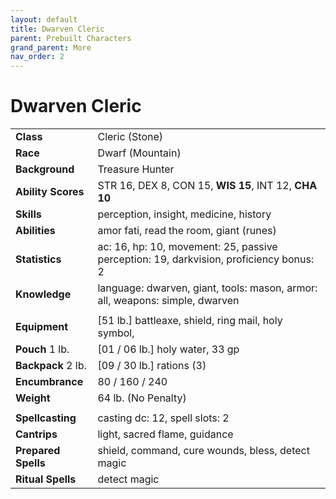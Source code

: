 ```yaml
---
layout: default
title: Dwarven Cleric
parent: Prebuilt Characters
grand_parent: More
nav_order: 2
---
```


# Dwarven Cleric

|                     |                                                                                        |
| :------------------ | :------------------------------------------------------------------------------------- |
| **Class**           | Cleric (Stone)                                                                         |
| **Race**            | Dwarf (Mountain)                                                                       |
| **Background**      | Treasure Hunter                                                                        |
| **Ability Scores**  | STR 16, DEX 8, CON 15, **WIS 15**, INT 12, **CHA 10**                                  |
| **Skills**          | perception, insight, medicine, history                                                 |
| **Abilities**       | amor fati, read the room, giant (runes)                                                |
| **Statistics**      | ac: 16, hp: 10, movement: 25, passive perception: 19, darkvision, proficiency bonus: 2 |
| **Knowledge**       | language: dwarven, giant, tools: mason, armor: all, weapons: simple, dwarven           |
|                     |                                                                                        |
| **Equipment**       | [51 lb.] battleaxe, shield, ring mail, holy symbol,                                    |
| **Pouch** 1 lb.     | [01 / 06 lb.] holy water, 33 gp                                                        |
| **Backpack** 2 lb.  | [09 / 30 lb.] rations (3)                                                              |
| **Encumbrance**     | 80 / 160 / 240                                                                         |
| **Weight**          | 64 lb. (No Penalty)                                                                    |
|                     |                                                                                        |
| **Spellcasting**    | casting dc: 12, spell slots: 2                                                         |
| **Cantrips**        | light, sacred flame, guidance                                                          |
| **Prepared Spells** | shield, command, cure wounds, bless, detect magic                                      |
| **Ritual Spells**   | detect magic                                                                           |